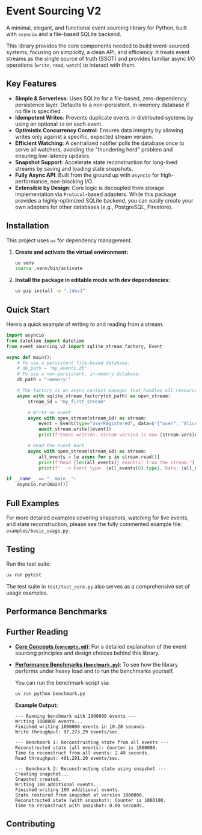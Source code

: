 # Event Sourcing V2

<!--
[PROMPT_SUGGESTION]The `write` method in `streams.py` seems to have a lot of logic. Can you refactor it for clarity?[/PROMPT_SUGGESTION]
[PROMPT_SUGGESTION]Can you add docstrings to the public methods in `streams.py` to explain what they do, their parameters, and what they return?[/PROMPT_SUGGESTION]
-->
A minimal, elegant, and functional event sourcing library for Python, built with `asyncio` and a file-based SQLite backend.

This library provides the core components needed to build event-sourced systems, focusing on simplicity, a clean API, and efficiency. It treats event streams as the single source of truth (SSOT) and provides familiar async I/O operations (`write`, `read`, `watch`) to interact with them.

## Key Features

*   **Simple & Serverless**: Uses SQLite for a file-based, zero-dependency persistence layer. Defaults to a non-persistent, in-memory database if no file is specified.
*   **Idempotent Writes**: Prevents duplicate events in distributed systems by using an optional `id` on each event.
*   **Optimistic Concurrency Control**: Ensures data integrity by allowing writes only against a specific, expected stream version.
*   **Efficient Watching**: A centralized notifier polls the database once to serve all watchers, avoiding the "thundering herd" problem and ensuring low-latency updates.
*   **Snapshot Support**: Accelerate state reconstruction for long-lived streams by saving and loading state snapshots.
*   **Fully Async API**: Built from the ground up with `asyncio` for high-performance, non-blocking I/O.
*   **Extensible by Design**: Core logic is decoupled from storage implementation via `Protocol`-based adapters. While this package provides a highly-optimized SQLite backend, you can easily create your own adapters for other databases (e.g., PostgreSQL, Firestore).

## Installation

This project uses `uv` for dependency management.

1.  **Create and activate the virtual environment:**
    ```bash
    uv venv
    source .venv/bin/activate
    ```

2.  **Install the package in editable mode with dev dependencies:**
    ```bash
    uv pip install -e ".[dev]"
    ```

## Quick Start

Here’s a quick example of writing to and reading from a stream.

```python
import asyncio
from datetime import datetime
from event_sourcing_v2 import sqlite_stream_factory, Event

async def main():
    # To use a persistent file-based database:
    # db_path = "my_events.db"
    # To use a non-persistent, in-memory database:
    db_path = ":memory:"

    # The factory is an async context manager that handles all resources.
    async with sqlite_stream_factory(db_path) as open_stream:
        stream_id = "my_first_stream"

        # Write an event
        async with open_stream(stream_id) as stream:
            event = Event(type="UserRegistered", data=b'{"user": "Alice"}', timestamp=datetime.now())
            await stream.write([event])
            print(f"Event written. Stream version is now {stream.version}.")

        # Read the event back
        async with open_stream(stream_id) as stream:
            all_events = [e async for e in stream.read()]
            print(f"Read {len(all_events)} event(s) from the stream.")
            print(f"  -> Event type: {all_events[0].type}, Data: {all_events[0].data.decode()}")

if __name__ == "__main__":
    asyncio.run(main())
```

## Full Examples

For more detailed examples covering snapshots, watching for live events, and state reconstruction, please see the fully commented example file: `examples/basic_usage.py`.

## Testing

Run the test suite:
```bash
uv run pytest
```

The test suite in `test/test_core.py` also serves as a comprehensive set of usage examples.

## Performance Benchmarks


## Further Reading

*   **[Core Concepts (`concepts.md`)](./concepts.md)**: For a detailed explanation of the event sourcing principles and design choices behind this library.
*   **[Performance Benchmarks (`benchmark.py`)](./benchmark.py)**: To see how the library performs under heavy load and to run the benchmarks yourself.

    You can run the benchmark script via:
    ```bash
    uv run python benchmark.py
    ```

    **Example Output:**
    ```text
    --- Running benchmark with 1000000 events ---
    Writing 1000000 events...
    Finished writing 1000000 events in 10.28 seconds.
    Write throughput: 97,273.29 events/sec.

    --- Benchmark 1: Reconstructing state from all events ---
    Reconstructed state (all events): Counter is 1000000.
    Time to reconstruct from all events: 2.49 seconds.
    Read throughput: 401,291.20 events/sec.

    --- Benchmark 2: Reconstructing state using snapshot ---
    Creating snapshot...
    Snapshot created.
    Writing 100 additional events...
    Finished writing 100 additional events.
    State restored from snapshot at version 1000000.
    Reconstructed state (with snapshot): Counter is 1000100.
    Time to reconstruct with snapshot: 0.00 seconds.
    ```

## Contributing
